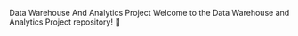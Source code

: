 Data Warehouse And Analytics Project
Welcome to the Data Warehouse and Analytics Project repository! 🚀
